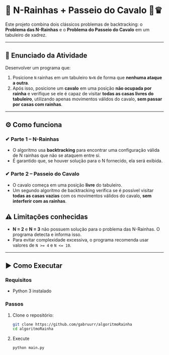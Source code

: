 # 🧠 N-Rainhas + Passeio do Cavalo 🐴♛

Este projeto combina dois clássicos problemas de backtracking: o **Problema das N-Rainhas** e o **Problema do Passeio do Cavalo** em um tabuleiro de xadrez.

---

## 📌 Enunciado da Atividade

Desenvolver um programa que:

1. Posicione `N` rainhas em um tabuleiro `N×N` de forma que **nenhuma ataque a outra**.
2. Após isso, posicione um **cavalo** em uma posição **não ocupada por rainha** e verifique se ele é capaz de visitar **todas as casas livres do tabuleiro**, utilizando apenas movimentos válidos do cavalo, **sem passar por casas com rainhas**.

---

## ⚙️ Como funciona

### ✔ Parte 1 – N-Rainhas
- O algoritmo usa **backtracking** para encontrar uma configuração válida de N rainhas que não se ataquem entre si.
- É garantido que, se houver solução para o N fornecido, ela será exibida.

### ✔ Parte 2 – Passeio do Cavalo
- O cavalo começa em uma posição **livre** do tabuleiro.
- Um segundo algoritmo de backtracking verifica se é possível visitar **todas as casas vazias** com os movimentos válidos do cavalo, **sem interferir com as rainhas**.

## ⚠️ Limitações conhecidas

- **N = 2** e **N = 3** não possuem solução para o problema das N-Rainhas. O programa detecta e informa isso.
- Para evitar complexidade excessiva, o programa recomenda usar valores de `N >= 4` e `N <= 10`.

---

## ▶️ Como Executar

### Requisitos
- Python 3 instalado

### Passos

1. Clone o repositório:
   ```bash
   git clone https://github.com/gabruurr/algoritmoRainha
   cd algoritmoRainha
   ```

2. Execute
   ```bash
   python main.py